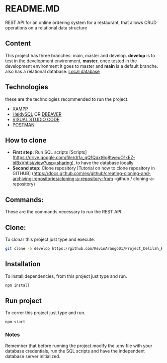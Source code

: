 # README.MD
REST API for an online ordering system for a restaurant, that allows CRUD operations on a relational data structure

## Content
This project has three branches: main, master and develop. **develop** is to test in the development environment, **master**, once tested in the development environment it goes to master and **main** is a default branche.
also has a relational database: [Local database](https://drive.google.com/drive/folders/1kIONYeDT7afhJtqWrec0xwjCBeXUxon8?usp=sharing)

## Technologies
these are the technologies recommended to run the project.
* [XAMPP](https://www.apachefriends.org/es/index.html)
* [HeidySQL](https://www.heidisql.com/) OR [DBEAVER](https://dbeaver.io/)
* [VISUAL STUDIO CODE](https://code.visualstudio.com/)
* [POSTMAN](https://www.postman.com/)

## How to clone
* **First step:** Run SQL scripts [Scripts] (https://drive.google.com/file/d/1a_gQ1Qqxt6g8tweuO1kEZ-blBxVhtisi/view?usp=sharing), to have the database locally
* **Second step:** Clone repository [Tutorial on how to clone repository in GITHUB] (https://docs.github.com/es/github/creating-cloning-and-archiving-repositories/cloning-a-repository-from -github / cloning-a-repository)


## Commands:
These are the commands necessary to run the REST API.

## Clone:
To clonar this project just type and execute.
```bash
git clone -b develop https://github.com/KevinArango01/Project_Delilah_Resto.git
```

## Installation
To install dependencies, from this project just type and run.
```bash
npm install
```

## Run project
To correr this project just type and run.
```bash
npm start
```

### Notes
Remember that before running the project modify the .env file with your database credentials, run the SQL scripts and have the independent database server initialized.

